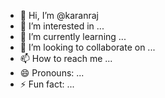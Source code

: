 - 👋 Hi, I’m @karanraj
- 👀 I’m interested in ...
- 🌱 I’m currently learning ...
- 💞️ I’m looking to collaborate on ...
- 📫 How to reach me ...
- 😄 Pronouns: ...
- ⚡ Fun fact: ...

<!---
kranraj/kranraj is a ✨ special ✨ repository because its `README.md` (this file) appears on your GitHub profile.
You can click the Preview link to take a look at your changes.
--->
